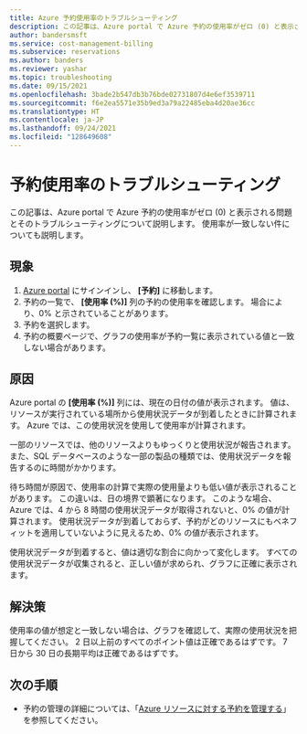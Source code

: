 ```yaml
---
title: Azure 予約使用率のトラブルシューティング
description: この記事は、Azure portal で Azure 予約の使用率がゼロ (0) と表示される問題とそのトラブルシューティングについて説明します。 使用率が一致しない件についても説明します。
author: bandersmsft
ms.service: cost-management-billing
ms.subservice: reservations
ms.author: banders
ms.reviewer: yashar
ms.topic: troubleshooting
ms.date: 09/15/2021
ms.openlocfilehash: 3bade2b547db3b76bde02731807d4e6ef3539711
ms.sourcegitcommit: f6e2ea5571e35b9ed3a79a22485eba4d20ae36cc
ms.translationtype: HT
ms.contentlocale: ja-JP
ms.lasthandoff: 09/24/2021
ms.locfileid: "128649608"
---
```

# <a name="troubleshoot-reservation-utilization"></a>予約使用率のトラブルシューティング

この記事は、Azure portal で Azure 予約の使用率がゼロ (0) と表示される問題とそのトラブルシューティングについて説明します。 使用率が一致しない件についても説明します。

## <a name="symptoms"></a>現象

1. [Azure portal](https://portal.azure.com) にサインインし、 **[予約]** に移動します。
1. 予約の一覧で、 **[使用率 (%)]** 列の予約の使用率を確認します。 場合により、0% と示されていることがあります。
1. 予約を選択します。
1. 予約の概要ページで、グラフの使用率が予約一覧に表示されている値と一致しない場合があります。

## <a name="cause"></a>原因

Azure portal の **[使用率 (%)]** 列には、現在の日付の値が表示されます。 値は、リソースが実行されている場所から使用状況データが到着したときに計算されます。 Azure では、この使用状況を使用して使用率が計算されます。

一部のリソースでは、他のリソースよりもゆっくりと使用状況が報告されます。 また、SQL データベースのような一部の製品の種類では、使用状況データを報告するのに時間がかかります。

待ち時間が原因で、使用率の計算で実際の使用量よりも低い値が表示されることがあります。 この違いは、日の境界で顕著になります。 このような場合、Azure では、4 から 8 時間の使用状況データが取得されないと、0% の値が計算されます。 使用状況データが到着しておらず、予約がどのリソースにもベネフィットを適用していないように見えるため、0% の値が表示されます。

使用状況データが到着すると、値は適切な割合に向かって変化します。 すべての使用状況データが収集されると、正しい値が求められ、グラフに正確に表示されます。

## <a name="solution"></a>解決策

使用率の値が想定と一致しない場合は、グラフを確認して、実際の使用状況を把握してください。 2 日以上前のすべてのポイント値は正確であるはずです。 7 日から 30 日の長期平均は正確であるはずです。

## <a name="next-steps"></a>次の手順

- 予約の管理の詳細については、「[Azure リソースに対する予約を管理する](manage-reserved-vm-instance.md)」を参照してください。